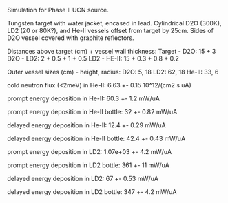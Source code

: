 Simulation for Phase II UCN source.

Tungsten target with water jacket, encased in lead.
Cylindrical D2O (300K), LD2 (20 or 80K?), and He-II vessels offset from target by 25cm.
Sides of D2O vessel covered with graphite reflectors.

Distances above target (cm) + vessel wall thickness:
Target - D2O: 15 + 3
D2O - LD2: 2 + 0.5 + 1 + 0.5
LD2 - HE-II: 15 + 0.3 + 0.8 + 0.2

Outer vessel sizes (cm) - height, radius:
D2O: 5, 18
LD2: 62, 18
He-II: 33, 6

cold neutron flux (<2meV) in He-II:
6.63 +- 0.15 10^12/(cm2 s uA)

prompt energy deposition in He-II:
60.3 +- 1.2 mW/uA

prompt energy deposition in He-II bottle:
32 +- 0.82 mW/uA

delayed energy deposition in He-II:
12.4 +- 0.29 mW/uA

delayed energy deposition in He-II bottle:
42.4 +- 0.43 mW/uA

prompt energy deposition in LD2:
1.07e+03 +- 4.2 mW/uA

prompt energy deposition in LD2 bottle:
361 +- 11 mW/uA

delayed energy deposition in LD2:
67 +- 0.53 mW/uA

delayed energy deposition in LD2 bottle:
347 +- 4.2 mW/uA

